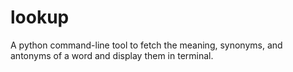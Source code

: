 # lookup
A python command-line tool to fetch the meaning, synonyms, and antonyms of a word and display them in terminal.
